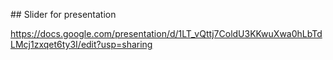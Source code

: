 ## Slider for presentation

https://docs.google.com/presentation/d/1LT_vQttj7ColdU3KKwuXwa0hLbTdLMcj1zxqet6ty3I/edit?usp=sharing

